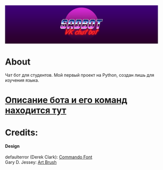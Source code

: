 ![Cover](./project_files/pics/Cover.png)
# About
Чат бот для студентов. Мой первый проект на Python, создан лишь для изучения языка.

# [Описание бота и его команд находится тут](https://vk.com/@sadb0t-help)

# Credits:
#### Design
defaulterror (Derek Clark): [Commando Font](https://www.dafont.com/commando.font) <br>
Gary D. Jessey: [Art Brush](https://www.dafont.com/artbrush.font) <br>
